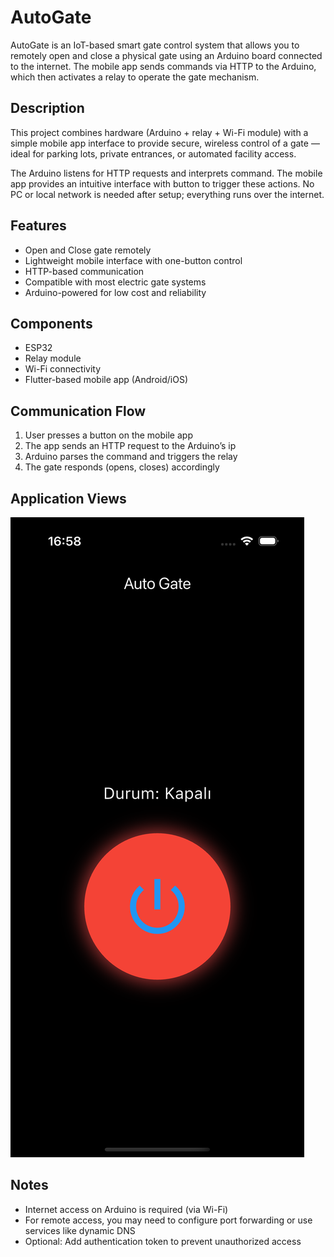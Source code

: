 # AutoGate

AutoGate is an IoT-based smart gate control system that allows you to remotely open and close a physical gate using an Arduino board connected to the internet. The mobile app sends commands via HTTP to the Arduino, which then activates a relay to operate the gate mechanism.

## Description

This project combines hardware (Arduino + relay + Wi-Fi module) with a simple mobile app interface to provide secure, wireless control of a gate — ideal for parking lots, private entrances, or automated facility access.

The Arduino listens for HTTP requests and interprets command. The mobile app provides an intuitive interface with button to trigger these actions. No PC or local network is needed after setup; everything runs over the internet.

## Features

- Open and Close gate remotely
- Lightweight mobile interface with one-button control
- HTTP-based communication
- Compatible with most electric gate systems
- Arduino-powered for low cost and reliability

## Components

- ESP32
- Relay module 
- Wi-Fi connectivity  
- Flutter-based mobile app (Android/iOS)

## Communication Flow

1. User presses a button on the mobile app  
2. The app sends an HTTP request to the Arduino’s ip
3. Arduino parses the command and triggers the relay  
4. The gate responds (opens, closes) accordingly

## Application Views

![AutoGate Main Screen](PNG/autogate.png)

## Notes

- Internet access on Arduino is required (via Wi-Fi)
- For remote access, you may need to configure port forwarding or use services like dynamic DNS
- Optional: Add authentication token to prevent unauthorized access
